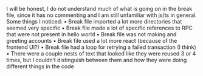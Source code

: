 I will be honest, I do not understand much of what is going on in the break file, since it has no commenting and I am still unfamiliar with js/ts in general.  
Some things I noticed:
•	Break file imported a lot more directories that seemed very specific
•	Break file made a lot of specific references to RPC that were not present in hello world
•	Break file was not making and greeting accounts 
•	Break file used a lot more react (because of the frontend UI?)
•	Break file had a loop for retrying a failed transaction (I think)
•	There were a couple nests of text that looked like they were reused 3 or 4 times, but I couldn’t distinguish between them and how they were doing different things in the code
